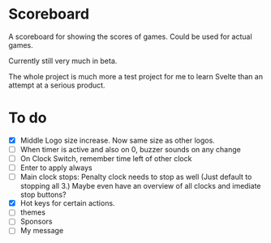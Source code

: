 # Scoreboard

A scoreboard for showing the scores of games. Could be used for actual games.

Currently still very  much in beta.

The whole project is much more a test project for me to learn Svelte than an attempt at a serious product.

# To do

- [x] Middle Logo size increase. Now same size as other logos.
- [ ] When timer is active and also on 0, buzzer sounds on any change
- [ ] On Clock Switch, remember time left of other clock
- [ ] Enter to apply always
- [ ] Main clock stops: Penalty clock needs to stop as well (Just default to stopping all 3.)
      Maybe even have an overview of all clocks and imediate stop buttons?
- [x] Hot keys for certain actions.
- [ ] themes
- [ ] Sponsors
- [ ] My message